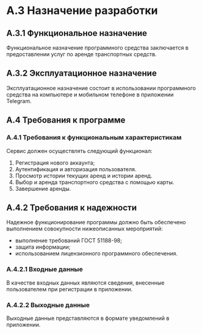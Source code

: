 # А.3 Назначение разработки
## А.3.1 Функциональное назначение
Функциональное назначение программного средства заключается в предоставлении услуг по аренде транспортных средств.
## А.3.2 Эксплуатационное назначение
Эксплуатационное назначение состоит в использовании программного средства на компьютере и мобильном телефоне в приложении Telegram.
## A.4 Требования к программе
### А.4.1 Требования к функциональным характеристикам
Сервис должен осуществлять следующий функционал:
1.	Регистрация нового аккаунта;
2.	Аутентификация и авторизация пользователя.
3.  Просмотр истории текущих аренд и истории аренд.
4.  Выбор и аренда транспортного средства с помощью карты.
5.  Завершение аренды.
## А.4.2 Требования к надежности 
Надежное функционирование программы должно быть обеспечено выполнением совокупности нижеописанных мероприятий:
-	выполнение требований ГОСТ 51188-98;
-	защита информации;
-	использованием лицензионного программного обеспечения.
### А.4.2.1 Входные данные
В качестве входных данных являются сведения, внесенные пользователем при регистрации в приложении.
### А.4.2.2 Выходные данные
Выходные данные представляются в формате уведомлений в приложении.
